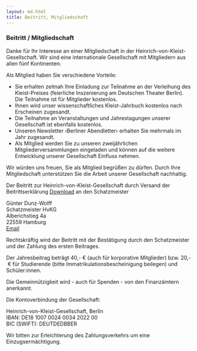 ```yaml
---
layout: md.html
title: Beitritt, Mitgliedschaft
---
```


### Beitritt / Mitgliedschaft

Danke für Ihr Interesse an einer Mitgliedschaft in der Heinrich-von-Kleist-Gesellschaft. Wir sind eine internationale Gesellschaft mit Mitgliedern aus allen fünf Kontinenten.

Als Mitglied haben Sie verschiedene Vorteile:
- Sie erhalten zeitnah Ihre Einladung zur Teilnahme an der Verleihung des Kleist-Preises (feierliche Inszenierung am Deutschen Theater Berlin). Die Teilnahme ist für Mitglieder kostenlos.
- Ihnen wird unser wissenschaftliches Kleist-Jahrbuch kostenlos nach Erscheinen zugesandt.
- Die Teilnahme an Veranstaltungen und Jahrestagungen unserer Gesellschaft ist ebenfalls kostenlos.
- Unseren Newsletter ›Berliner Abendletter‹ erhalten Sie mehrmals im Jahr zugesandt.
- Als Mitglied werden Sie zu unseren zweijährlichen Mitgliederversammlungen eingeladen und können auf die weitere Entwicklung unserer Gesellschaft Einfluss nehmen.

Wir würden uns freuen, Sie als Mitglied begrüßen zu dürfen. Durch Ihre Mitgliedschaft unterstützen Sie die Arbeit unserer Gesellschaft nachhaltig.

Der Beitritt zur Heinrich-von-Kleist-Gesellschaft durch Versand der Beitrittserklärung <a href="/static/download/Beitrittserklaerung" download>Download</a> an den Schatzmeister

Günter Dunz-Wolff\
Schatzmeister HvKG\
Alberichstieg 4a\
22559 Hamburg\
[Email](mailto:kgs.schatzmeister@gmail.com)

Rechtskräftig wird der Beitritt mit der Bestätigung durch den Schatzmeister und der Zahlung des ersten Beitrages.

Der Jahresbeitrag beträgt 40,- € (auch für korporative Mitglieder) bzw. 20,- € für Studierende (bitte Immatrikulationsbescheinigung
beilegen) und Schüler:innen.

Die Gemeinnützigkeit wird - auch für Spenden - von den Finanzämtern anerkannt. 

Die Kontoverbindung der Gesellschaft:

Heinrich-von-Kleist-Gesellschaft, Berlin\
IBAN: DE18 1007 0024 0034 2022 00\
BIC (SWIFT): DEUTDEDBBER

Wir bitten zur Erleichterung des Zahlungsverkehrs um eine Einzugsermächtigung.